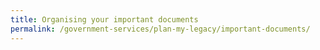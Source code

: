 ```yaml
---
title: Organising your important documents
permalink: /government-services/plan-my-legacy/important-documents/
---
```

